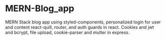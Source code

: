 # MERN-Blog_app
MERN Stack blog app using styled-components, personalized login for user and content react-quill, router, and auth guards in react. Cookies and jwt and bcrypt, file upload, cookie-parser and multer in express.
